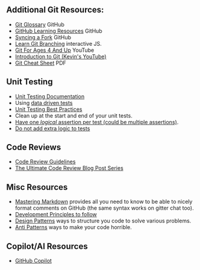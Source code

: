 ## Additional Git Resources:
- [Git Glossary](https://help.github.com/articles/github-glossary/) GitHub
- [GitHub Learning Resources](https://try.github.io/) GitHub
- [Syncing a Fork](https://help.github.com/articles/syncing-a-fork/) GitHub
- [Learn Git Branching](https://learngitbranching.js.org/) interactive JS.
- [Git For Ages 4 And Up](https://www.youtube.com/watch?v=3m7BgIvC-uQ) YouTube
- [Introduction to Git (Kevin's YouTube)](https://www.youtube.com/watch?v=4UvCz4BQnW0)
- [Git Cheat Sheet](https://education.github.com/git-cheat-sheet-education.pdf) PDF

## Unit Testing
- [Unit Testing Documentation](https://learn.microsoft.com/visualstudio/test/unit-test-your-code&WT.mc_id=8B97120A00B57354)
- Using [data driven tests](https://learn.microsoft.com/dotnet/core/testing/unit-testing-with-mstest?WT.mc_id=8B97120A00B57354#add-more-features)
- [Unit Testing Best Practices](https://learn.microsoft.com/en-us/dotnet/core/testing/unit-testing-best-practices?WT.mc_id=8B97120A00B57354)
- Clean up at the start and end of your unit tests.
- [Have one _logical_ assertion per test (could be multiple assertions)](https://learn.microsoft.com/en-us/dotnet/core/testing/unit-testing-best-practices?WT.mc_id=8B97120A00B57354#avoid-multiple-acts).
- [Do not add extra logic to tests](https://learn.microsoft.com/dotnet/core/testing/unit-testing-best-practices?WT.mc_id=8B97120A00B57354#avoid-logic-in-tests)

## Code Reviews
- [Code Review Guidelines](https://intellitect.com/code-reviews/)
- [The Ultimate Code Review Blog Post Series](https://www.michaelagreiler.com/code-review-blog-post-series/)

## Misc Resources
- [Mastering Markdown](https://guides.github.com/features/mastering-markdown/) provides all you need to know to be able to nicely format comments on GitHub (the same syntax works on gitter chat too).
- [Development Principles to follow](https://deviq.com/category/principles/)
- [Design Patterns](https://deviq.com/category/patterns/) ways to structure you code to solve various problems.
- [Anti Patterns](https://deviq.com/category/antipatterns/) ways to make your code horrible.

## Copilot/AI Resources
- [GitHub Copilot](https://github.com/features/copilot/tutorials)